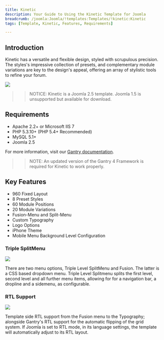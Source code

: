 ```yaml
---
title: Kinetic
description: Your Guide to Using the Kinetic Template for Joomla
breadcrumb: /joomla:Joomla/!templates:Templates/!kinetic:Kinetic
tags: [Template, Kinetic, Features, Requirements]

---
```


Introduction
-----

Kinetic has a versatile and flexible design, styled with scrupulous precision. The styles's impressive collection of presets, and complementary module variations are key to the design's appeal, offering an array of stylistic tools to refine your forum.

![][theme]

>> NOTICE: Kinetic is a Joomla 2.5 template. Joomla 1.5 is unsupported but available for download.

Requirements
-----

* Apache 2.2+ or Microsoft IIS 7
* PHP 5.3.10+ (PHP 5.4+ Recommended)
* MySQL 5.1+
* Joomla 2.5

For more information, visit our [Gantry documentation][gantry].

>> NOTE: An updated version of the Gantry 4 Framework is required for Kinetic to work properly.

Key Features
-----

* 960 Fixed Layout
* 8 Preset Styles
* 60 Module Positions
* 20 Module Variations
* Fusion-Menu and Split-Menu
* Custom Typography
* Logo Options
* iPhone Theme
* Mobile Menu  Background Level Configuration

### Triple SplitMenu

![][splitmenu]

There are two menu options, Triple Level SplitMenu and Fusion. The latter is a CSS based dropdown menu. Triple Level Splitmenu splits the first level, second level and all further menu items, allowing for for a navigation bar, a dropline and a sidemenu, as configurable.

### RTL Support

![][rtl]

Template side RTL support from the Fusion menu to the Typography; alongside Gantry's RTL support for the automatic flipping of the grid system. If Joomla is set to RTL mode, in its language settings, the template will automatically adjust to its RTL layout.

[gantry]: http://www.gantry-framework.org/
[theme]: assets/kinetic.jpeg
[splitmenu]: assets/splitmenu.jpg
[rtl]: assets/rtl.jpg
[fusion]: assets/fusion.jpg
